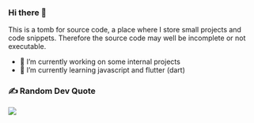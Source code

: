 ### Hi there 👋
This is a tomb for source code, a place where I store small projects and code snippets. Therefore the source code may well be incomplete or not executable. 
- 🔭 I’m currently working on some internal projects
- 🌱 I’m currently learning javascript and flutter (dart)

### ✍️ Random Dev Quote
![](https://quotes-github-readme.vercel.app/api?type=horizontal&theme=radical)

